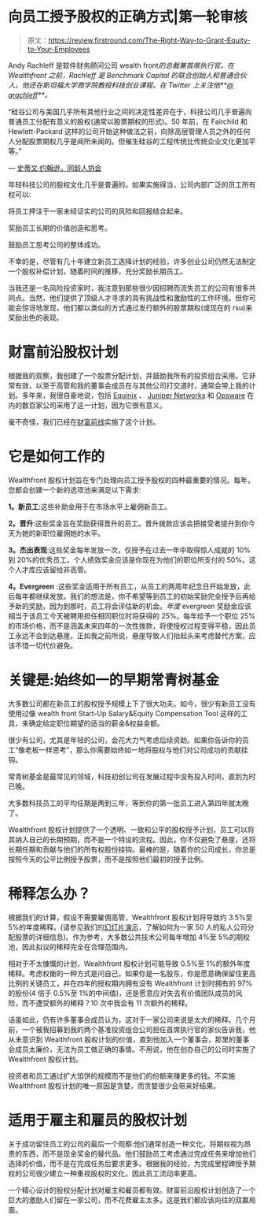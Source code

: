 # 向员工授予股权的正确方式|第一轮审核

> 原文：<https://review.firstround.com/The-Right-Way-to-Grant-Equity-to-Your-Employees>

Andy Rachleff 是软件财务顾问公司 wealth front*的总裁兼首席执行官。在 Wealthfront 之前，Rachleff 是 Benchmark Capital 的联合创始人和普通合伙人。他还在斯坦福大学商学院教授科技创业课程。在 Twitter 上关注他**[@ arachleff](https://twitter.com/arachleff "null")**。*

“硅谷公司与美国几乎所有其他行业之间的决定性差异在于，科技公司几乎普遍向普通员工分配有意义的股权(通常以股票期权的形式)。50 年前，在 Fairchild 和 Hewlett-Packard 这样的公司开始这种做法之前，向除高层管理人员之外的任何人分配股票期权几乎是闻所未闻的。但催生硅谷的工程传统比传统企业文化更加平等。”

— [史蒂文·约翰逊，同龄人协会](https://medium.com/the-peer-society/learning-from-los-gatos-410c644cebe4 "null")

年轻科技公司的股权文化几乎是普遍的。如果实施得当，公司内部广泛的员工所有权可以:

将员工押注于一家未经证实的公司的风险和回报结合起来。

奖励员工长期的价值创造和思考。

鼓励员工思考公司的整体成功。

不幸的是，尽管有几十年建立新员工选择计划的经验，许多创业公司仍然无法制定一个股权补偿计划，随着时间的推移，充分奖励长期员工。

当我还是一名风险投资家时，我注意到那些很少因招聘而流失员工的公司有很多共同点。当然，他们提供了顶级人才寻求的具有挑战性和激励性的工作环境。但你可能会惊讶地发现，他们都以类似的方式通过发行额外的股票期权(或现在的 rsu)来奖励出色的表现。

# 财富前沿股权计划

根据我的观察，我创建了一个股票分配计划，并鼓励我所有的投资组合采用。它非常有效，以至于高管和我的董事会成员在与其他公司打交道时，通常会带上我的计划。多年来，我很自豪地说，包括 [Equinix](http://www.equinix.com/ "null") 、 [Juniper Networks](http://www.juniper.net/us/en/ "null") 和 [Opsware](https://www.crunchbase.com/organization/opsware "null") 在内的数百家公司采用了这一计划，因为它很有意义。

毫不奇怪，我们已经在[财富前线](https://www.wealthfront.com/ "null")实施了这个计划。

# 它是如何工作的

Wealthfront 股权计划旨在专门处理向员工授予股权的四种最重要的情况。每年，您都会创建一个新的选项池来满足以下需求:

**1。新员工**:这些补助金用于在市场水平上雇佣新员工。

**2。晋升**:这些奖金旨在奖励获得晋升的员工。晋升拨款应该会把接受者提升到你今天为她的新职位雇佣她的水平。

**3。杰出表现**:这些奖金每年发放一次，仅授予在过去一年中取得惊人成就的 10%到 20%的优秀员工。个人绩效奖金应该是你现在为他们的职位所支付的 50%。这个人才库应该留给非高管。

**4。Evergreen** :这些奖金适用于所有员工，从员工的两周年纪念日开始发放，此后每年都继续发放。我们的想法是，你不希望等到员工的初始奖励完全授予后再给予新的奖励，因为到那时，员工将会评估新的机会。*年度* evergreen 奖励金应该相当于该员工今天被聘用担任相同职位时将获得的 25%。每年给予一个职位 25%的市场价格，而不是涵盖未来四年的一次性拨款，将使授权过程变得平稳，因此员工永远不会到达悬崖。正如我之前所说，悬崖导致人们抬起头来考虑替代方案，应该不惜一切代价避免。

# 关键是:始终如一的早期常青树基金

大多数公司都在新员工的股权授予规模上下了很大功夫。如今，很少有新员工没有使用过像 wealth front Start-Up Salary&Equity Compensation Tool 这样的工具，来确定给定职位期望的适当的薪金&权益金额。

很少有公司，尤其是年轻的公司，会花大力气考虑后续资助。如果你告诉你的员工“像老板一样思考”，那么你需要始终如一地将股权与他们对公司成功的贡献挂钩。

常青树基金是最常见的领域，科技初创公司在发展过程中没有投入时间，直到为时已晚。

大多数科技员工的平均任期是两到三年，等到你的第一批员工进入第四年就太晚了。

Wealthfront 股权计划提供了一个透明、一致和公平的股权授予计划，员工可以将其纳入自己的长期预期，而不是一个特设的流程。因此，你不仅避免了悬崖，还将长期任期和贡献与他们的所有权股份挂钩。最棒的是，随着你的公司成长，你总是按照今天的公平比例授予股票，而不是按照他们最初的授予比例。

# 稀释怎么办？

根据我们的计算，假设不需要雇佣高管，Wealthfront 股权计划将导致约 3.5%至 5%的年度稀释。(请参见我们的[幻灯片演示](http://www.slideshare.net/wealthfront/wealthfront-equity-plan "null")，了解如何为一家 50 人的私人公司分配股票的详细信息)。作为参考，大多数公共技术公司每年增加 4%至 5%的期权池，因此拟议的稀释完全在合理范围内。

相对于不太慷慨的计划，Wealthfront 股权计划可能导致 0.5%至 1%的额外年度稀释。考虑权衡的一种方式是问自己，如果你是一名股东，你是愿意确保留住更高比例的关键员工，并在四年的授权期内拥有没有 Wealthfront 计划时拥有的 97%的股份(4 倍于 0.5%至 1%的中间值)，还是愿意应对失去有价值团队成员的风险，而不遭受额外的稀释？10 次中我会有 11 次额外的稀释。

话虽如此，仍有许多董事会成员认为，这对于一家公司来说是太大的稀释。几个月前，一个被我招募到我的两个基准投资组合公司担任首席执行官的家伙告诉我，他从未意识到 Wealthfront 股权计划的价值，直到他加入一个董事会，那里的董事会成员太廉价，无法为员工做正确的事情。不用说，他在创办自己的公司时实施了 Wealthfront 股权计划。

投资者和员工通过扩大馅饼的规模而不是他们的份额来赚更多的钱。不实施 Wealthfront 股权计划的唯一原因是贪婪，而贪婪很少会带来好结果。

# 适用于雇主和雇员的股权计划

关于成功留住员工的公司的最后一个观察:他们通常创造一种文化，将期权视为昂贵的东西，而不是现金奖金的替代品。他们鼓励员工考虑通过完成任务来增加他们选择的价值，而不是在完成任务后要求更多。根据我的经验，为完成里程碑授予期权的公司很少建立一种重视股权的文化，因此员工流动率更高。

一个精心设计的股权分配计划对雇主和雇员都有效。财富前沿股权计划创造了一个巨大的激励人们留在一家公司，而不花费雇主太多。这是我们都应该向往的双赢局面。